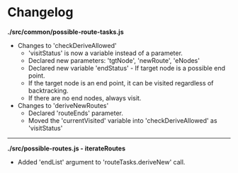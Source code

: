# Changelog

**./src/common/possible-route-tasks.js**
* Changes to 'checkDeriveAllowed'
	* 'visitStatus' is now a variable instead of a parameter.
	* Declared new parameters: 'tgtNode', 'newRoute', 'eNodes'
	* Declared new variable 'endStatus' - If target node is a possible end point.
	* If the target node is an end point, it can be visited regardless of backtracking.
	* If there are no end nodes, always visit.
* Changes to 'deriveNewRoutes'
	* Declared 'routeEnds' parameter.
	* Moved the 'currentVisited' variable into 'checkDeriveAllowed' as 'visitStatus'

---

**./src/possible-routes.js - iterateRoutes**
* Added 'endList' argument to 'routeTasks.deriveNew' call.
